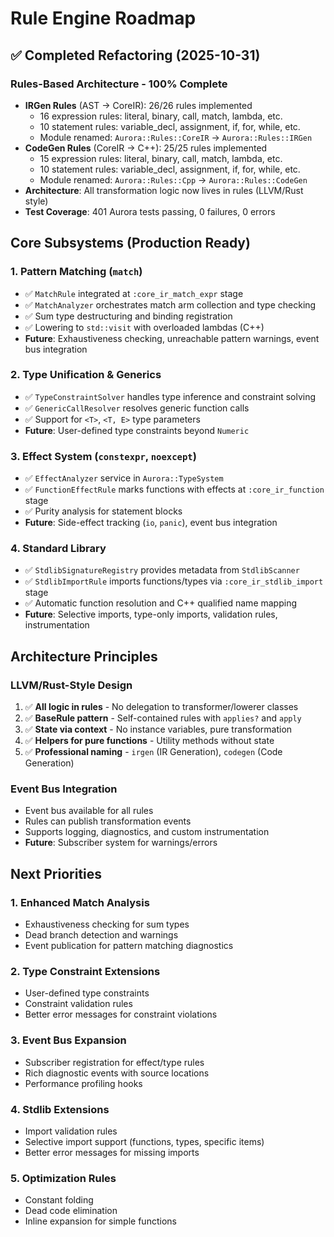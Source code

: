 # Rule Engine Roadmap

## ✅ Completed Refactoring (2025-10-31)

### Rules-Based Architecture - 100% Complete
- **IRGen Rules** (AST → CoreIR): 26/26 rules implemented
  - 16 expression rules: literal, binary, call, match, lambda, etc.
  - 10 statement rules: variable_decl, assignment, if, for, while, etc.
  - Module renamed: `Aurora::Rules::CoreIR` → `Aurora::Rules::IRGen`
- **CodeGen Rules** (CoreIR → C++): 25/25 rules implemented
  - 15 expression rules: literal, binary, call, match, lambda, etc.
  - 10 statement rules: variable_decl, assignment, if, for, while, etc.
  - Module renamed: `Aurora::Rules::Cpp` → `Aurora::Rules::CodeGen`
- **Architecture**: All transformation logic now lives in rules (LLVM/Rust style)
- **Test Coverage**: 401 Aurora tests passing, 0 failures, 0 errors

## Core Subsystems (Production Ready)

### 1. Pattern Matching (`match`)
- ✅ `MatchRule` integrated at `:core_ir_match_expr` stage
- ✅ `MatchAnalyzer` orchestrates match arm collection and type checking
- ✅ Sum type destructuring and binding registration
- ✅ Lowering to `std::visit` with overloaded lambdas (C++)
- **Future**: Exhaustiveness checking, unreachable pattern warnings, event bus integration

### 2. Type Unification & Generics
- ✅ `TypeConstraintSolver` handles type inference and constraint solving
- ✅ `GenericCallResolver` resolves generic function calls
- ✅ Support for `<T>`, `<T, E>` type parameters
- **Future**: User-defined type constraints beyond `Numeric`

### 3. Effect System (`constexpr`, `noexcept`)
- ✅ `EffectAnalyzer` service in `Aurora::TypeSystem`
- ✅ `FunctionEffectRule` marks functions with effects at `:core_ir_function` stage
- ✅ Purity analysis for statement blocks
- **Future**: Side-effect tracking (`io`, `panic`), event bus integration

### 4. Standard Library
- ✅ `StdlibSignatureRegistry` provides metadata from `StdlibScanner`
- ✅ `StdlibImportRule` imports functions/types via `:core_ir_stdlib_import` stage
- ✅ Automatic function resolution and C++ qualified name mapping
- **Future**: Selective imports, type-only imports, validation rules, instrumentation

## Architecture Principles

### LLVM/Rust-Style Design
1. ✅ **All logic in rules** - No delegation to transformer/lowerer classes
2. ✅ **BaseRule pattern** - Self-contained rules with `applies?` and `apply`
3. ✅ **State via context** - No instance variables, pure transformation
4. ✅ **Helpers for pure functions** - Utility methods without state
5. ✅ **Professional naming** - `irgen` (IR Generation), `codegen` (Code Generation)

### Event Bus Integration
- Event bus available for all rules
- Rules can publish transformation events
- Supports logging, diagnostics, and custom instrumentation
- **Future**: Subscriber system for warnings/errors

## Next Priorities

### 1. Enhanced Match Analysis
- Exhaustiveness checking for sum types
- Dead branch detection and warnings
- Event publication for pattern matching diagnostics

### 2. Type Constraint Extensions
- User-defined type constraints
- Constraint validation rules
- Better error messages for constraint violations

### 3. Event Bus Expansion
- Subscriber registration for effect/type rules
- Rich diagnostic events with source locations
- Performance profiling hooks

### 4. Stdlib Extensions
- Import validation rules
- Selective import support (functions, types, specific items)
- Better error messages for missing imports

### 5. Optimization Rules
- Constant folding
- Dead code elimination
- Inline expansion for simple functions
